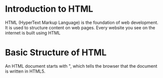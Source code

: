 # Introduction to HTML
HTML (HyperText Markup Language) is the foundation of web development. It is used to structure content on web pages. Every website you see on the internet is built using HTML

# Basic Structure of HTML
An HTML document starts with "<!DOCTYPE html">,
which tells the browser that the document is written in HTML5.





